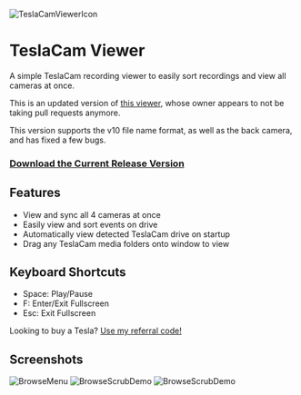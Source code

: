 ![TeslaCamViewerIcon](TeslaCamViewer/TeslaCamViewerIcon_64px.png?raw=true)
# TeslaCam Viewer
A simple TeslaCam recording viewer to easily sort recordings and view all cameras at once.

This is an updated version of [this viewer](https://github.com/mattw01/TeslaCamViewer), whose
owner appears to not be taking pull requests anymore.

This version supports the v10 file name format, as well as the back camera, and has fixed a
few bugs.

### [Download the Current Release Version](https://github.com/SvenGroot/TeslaCamViewer/releases)

## Features
- View and sync all 4 cameras at once
- Easily view and sort events on drive
- Automatically view detected TeslaCam drive on startup
- Drag any TeslaCam media folders onto window to view

## Keyboard Shortcuts
- Space: Play/Pause
- F: Enter/Exit Fullscreen
- Esc: Exit Fullscreen

Looking to buy a Tesla? [Use my referral code!](https://ts.la/sven69698)

## Screenshots
![BrowseMenu](TeslaCamViewer/Screenshots/BrowseMenu1.PNG?raw=true)
![BrowseScrubDemo](Screenshots/BrowseScrub1.gif?raw=true)
![BrowseScrubDemo](Screenshots/PlayMenu1.PNG?raw=true)
